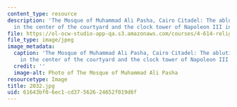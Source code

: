 ```yaml
---
content_type: resource
description: 'The Mosque of Muhammad Ali Pasha, Cairo Citadel: The ablution fountain
  in the center of the courtyard and the clock tower of Napoleon III in the background.'
file: https://ol-ocw-studio-app-qa.s3.amazonaws.com/courses/4-614-religious-architecture-and-islamic-cultures-fall-2002/61643bf06ec1cd37562624652f019d6f_2032.jpg
file_type: image/jpeg
image_metadata:
  caption: 'The Mosque of Muhammad Ali Pasha, Cairo Citadel: The ablution fountain
    in the center of the courtyard and the clock tower of Napoleon III in the background.'
  credit: ''
  image-alt: Photo of The Mosque of Muhammad Ali Pasha
resourcetype: Image
title: 2032.jpg
uid: 61643bf0-6ec1-cd37-5626-24652f019d6f
---
```

